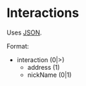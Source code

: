 # Interactions
Uses [JSON](https://www.json.org/).

Format:
 - interaction (0|>)
	 - address (1)
	 - nickName (0|1)
<!--stackedit_data:
eyJoaXN0b3J5IjpbODIwMzA2MDQxXX0=
-->